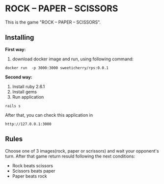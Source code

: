 # ROCK – PAPER – SCISSORS

This is the game "ROCK – PAPER – SCISSORS".

## Installing

**First way:**

1.  download docker image and run, using following command:
```
docker run  -p 3000:3000 sweeticherry/rps:0.0.1
```

**Second way:**
1.  Install ruby 2.6.1
2.  Install gems
3.  Run application
```
rails s
```


After that, you can check this application in

```
http://127.0.0.1:3000
```

## Rules

Choose one of 3 images(rock, paper or scrissors) and wait your opponent's turn.
After that game return resuld following the next conditions:

* Rock beats scissors
* Scissors beats paper
* Paper beats rock